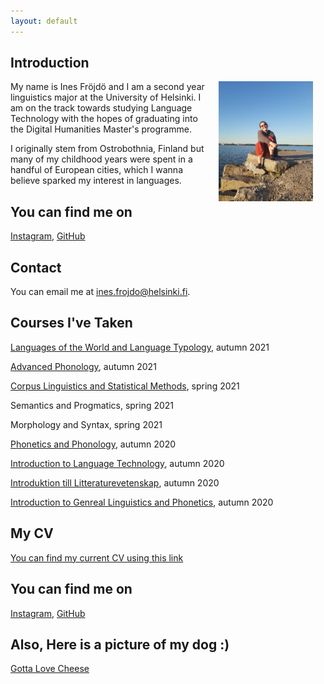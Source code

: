 ```yaml
---
layout: default
---
```


## Introduction

<img src="assets/images/picture.jpg" alt="Photo" hspace="20" width="30%" align="right"/> 
My name is Ines Fröjdö and I am a second year linguistics major at the University of Helsinki. I am on the track towards studying Language Technology with the hopes of graduating into the Digital Humanities Master's programme. 
 
I originally stem from Ostrobothnia, Finland but many of my childhood years were spent in a handful of European cities, which I wanna believe sparked my interest in languages. 
## You can find me on

[Instagram](https://www.instagram.com/inesfrojdo/), [GitHub](https://github.com/ifrojdo)

## Contact

You can email me at ines.frojdo@helsinki.fi.

## Courses I've Taken
[Languages of the World and Language Typology](https://studies.helsinki.fi/courses/cu/hy-CU-117878478-2021-08-01), autumn 2021

[Advanced Phonology](https://studies.helsinki.fi/courses/cu/hy-CU-117878060-2021-08-01), autumn 2021

[Corpus Linguistics and Statistical Methods](https://studies.helsinki.fi/courses/cu/hy-CU-118591838-2021-08-01), spring 2021

Semantics and Progmatics, spring 2021

Morphology and Syntax, spring 2021

[Phonetics and Phonology](https://studies.helsinki.fi/studieutbud/cu/hy-CU-117877928-2021-08-01), autumn 2020

[Introduction to Language Technology](https://studies.helsinki.fi/courses/cu/hy-CU-118591924-2021-08-01), autumn 2020

[Introduktion till Litteraturevetenskap](https://studies.helsinki.fi/courses/cur/hy-opt-cur-2122-f1a63fe3-5e2d-4b25-aa2f-36cd6c9f4d95/Introduktion_till_litteraturvetenskap_KOK_401N_Lectures), autumn 2020

[Introduction to Genreal Linguistics and Phonetics](https://studies.helsinki.fi/courses/cur/otm-8367cb12-093d-4003-9d5e-4296812e8f16), autumn 2020

## My CV
[You can find my current CV using this link](https://www.overleaf.com/read/fnxvxfhkrpgg)

## You can find me on

[Instagram](https://www.instagram.com/inesfrojdo/), [GitHub](https://github.com/ifrojdo)

## Also, Here is a picture of my dog :) 

[Gotta Love Cheese](https://en.wikipedia.org/wiki/Cheese) 
